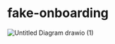 # fake-onboarding

![Untitled Diagram drawio (1)](https://user-images.githubusercontent.com/7088599/156086433-34f28b7d-1474-472a-9592-7a49ab9bf278.png)

